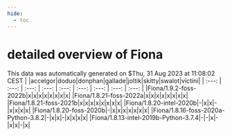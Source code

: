 ```yaml
---
hide:
  - toc
---
```


detailed overview of Fiona
==========================


This data was automatically generated on $Thu, 31 Aug 2023 at 11:08:02 CEST
| |accelgor|doduo|donphan|gallade|joltik|skitty|swalot|victini|
| :---: | :---: | :---: | :---: | :---: | :---: | :---: | :---: | :---: |
|Fiona/1.9.2-foss-2022b|x|x|x|x|x|x|x|x|
|Fiona/1.8.21-foss-2022a|x|x|x|x|x|x|x|x|
|Fiona/1.8.21-foss-2021b|x|x|x|x|x|x|x|x|
|Fiona/1.8.20-intel-2020b|-|x|x|-|x|x|x|x|
|Fiona/1.8.20-foss-2020b|-|x|x|x|x|x|x|x|
|Fiona/1.8.16-foss-2020a-Python-3.8.2|-|x|x|-|x|x|x|x|
|Fiona/1.8.13-intel-2019b-Python-3.7.4|-|-|x|-|x|x|-|x|
